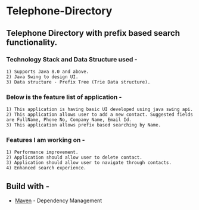 # Telephone-Directory

## Telephone Directory with prefix based search functionality.

### Technology Stack and Data Structure used - 
```
1) Supports Java 8.0 and above. 
2) Java Swing to design UI.
3) Data structure - Prefix Tree (Trie Data structure). 
```

### Below is the feature list of application - 

```
1) This application is having basic UI developed using java swing api.
2) This application allows user to add a new contact. Suggested fields are FullName, Phone No, Company Name, Email Id.
3) This application allows prefix based searching by Name.
```

### Features I am working on -

```
1) Performance improvement.
2) Application should allow user to delete contact.
3) Application should allow user to navigate through contacts.
4) Enhanced search experience.
```
## Build with - 

* [Maven](https://maven.apache.org/) - Dependency Management
